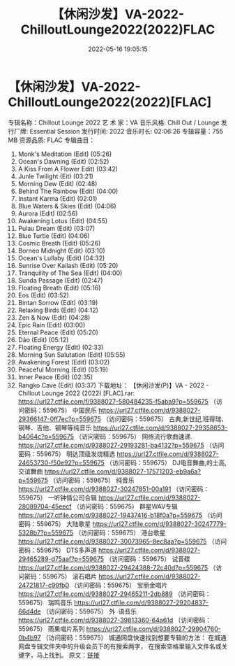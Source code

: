 ﻿---
title: 【休闲沙发】VA-2022-ChilloutLounge2022(2022)FLAC
date: 2022-05-16 19:05:15
categories: 古典音乐、新世纪、纯音雅乐
tags: 纯音雅乐
---
# 【休闲沙发】VA-2022-ChilloutLounge2022(2022)[FLAC]

专辑名称：Chillout Lounge 2022
艺 术 家：VA
音乐风格: Chill Out / Lounge
发行厂牌: Essential Session
发行时间: 2022
音乐时长: 02:06:26
专辑容量：755 MB
资源品质: FLAC
专辑曲目：
01. Monk's Meditation (Edit) (05:26)
02. Ocean's Dawning (Edit) (02:52)
03. A Kiss From A Flower Edit) (03:42)
04. Junle Twilight (Eit) (03:21)
05. Morning Dew (Edit) (02:48)
06. Behind The Rainbow (Edit) (04:00)
07. Instant Karma (Edit) (02:01)
08. Blue Waters & Skies (Edit) (04:06)
09. Aurora (Edit) (02:56)
10. Awakening Lotus (Edit) (04:55)
11. Pulau Dream (Edit) (03:07)
12. Blue Turtle (Edit) (04:06)
13. Cosmic Breath (Edit) (05:26)
14. Borneo Midnight (Edit) (03:10)
15. Ocean's Lullaby (Edit) (04:32)
16. Sunrise Over Kailash (Edit) (05:20)
17. Tranquility of The Sea (Edit) (04:00)
18. Sunda Passage (Edit) (02:47)
19. Floating Breath (Edit) (05:16)
20. Eos (Edit) (03:52)
21. Bintan Sorrow (Edit) (03:19)
22. Relaxing Birds (Edit) (04:12)
23. Zen & Now (Edit) (04:28)
24. Epic Rain (Edit) (03:00)
25. Eternal Peace (Edit) (05:20)
26. Dào (Edit) (05:12)
27. Floating Energy (Edit) (02:33)
28. Morning Sun Salutation (Edit) (05:55)
29. Awakening Forest (Edit) (03:02)
30. Peaceful Morning (Edit) (05:19)
31. Inner Peace (Edit) (02:35)
32. Rangko Cave (Edit) (03:37)
下载地址：
【休闲沙发(P)】VA - 2022 - Chillout Lounge 2022
(2022) [FLAC].rar: https://url27.ctfile.com/f/9388027-580484235-f5aba9?p=559675
（访问密码：559675）
中国民乐
https://url27.ctfile.com/d/9388027-29366147-0ff7ec?p=559675
（访问密码：559675）
古典,新世纪,班得瑞、钢琴、吉他、钢琴等纯音乐
https://url27.ctfile.com/d/9388027-29358653-b4064c?p=559675
（访问密码：559675）
网络流行歌曲速递.
https://url27.ctfile.com/d/9388027-29193281-ba4132?p=559675
（访问密码：559675）
明达顶级发烧精选
https://url27.ctfile.com/d/9388027-24653730-f50e92?p=559675
（访问密码：559675）
DJ电音舞曲,的士高, 交谊舞曲
https://url27.ctfile.com/d/9388027-17571203-eb9a6a?p=559675
（访问密码：559675）
纯音乐
https://url27.ctfile.com/d/9388027-30247851-00a191
（访问密码：559675）
一听钟情公司合辑
https://url27.ctfile.com/d/9388027-28089704-45eecf
（访问密码：559675）
群星WAV专辑
https://url27.ctfile.com/d/9388027-19437416-b18f0a?p=559675
（访问密码：559675）
大陆歌星
https://url27.ctfile.com/d/9388027-30247779-5328b7?p=559675
（访问密码：559675）
港台歌星
https://url27.ctfile.com/d/9388027-30073965-8ec8aa?p=559675
（访问密码：559675）
DTS多声道
https://url27.ctfile.com/d/9388027-29465289-d75aaf?p=559675
（访问密码：559675）
试音碟
https://url27.ctfile.com/d/9388027-29424388-72c40d?p=559675
（访问密码：559675）
滚石唱片
https://url27.ctfile.com/d/9388027-24721817-c99fb0
（访问密码：559675）
宝丽金唱片
https://url27.ctfile.com/d/9388027-29465211-2db889
（访问密码：559675）
瑞鸣音乐
https://url27.ctfile.com/d/9388027-29204837-66d4de
（访问密码：559675）
外  语音乐
https://url27.ctfile.com/d/9388027-39813360-64a61d
（访问密码：559675）
雨果唱片系列
https://url27.ctfile.com/d/9388027-29904760-0b4b97
（访问密码：559675）
城通网盘快速找到想要专辑的方法：
在城通网盘专辑文件夹中的升级会员下的有搜索两字，
在搜索空格里输入文件名或关键字，马上找到。
原文：[链接](https://blog.sina.com.cn/s/blog_1647c7e7601030x9q.html)